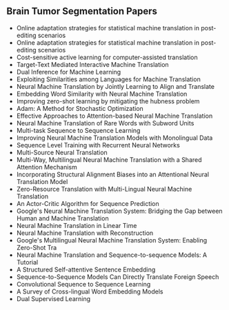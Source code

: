 <h2>Brain Tumor Segmentation Papers </h2>

<ul>

 <li><a target="_blank" href="https://github.com/manjunath5496/Brain-Tumor-Segmentation-Papers/blob/master/brt(1).pdf" style="text-decoration:none;">Online adaptation strategies for statistical machine translation in post-editing scenarios</a></li>


 <li><a target="_blank" href="https://github.com/manjunath5496/Brain-Tumor-Segmentation-Papers/blob/master/brt(2).pdf" style="text-decoration:none;">Online adaptation strategies for statistical machine translation in post-editing scenarios</a></li>

<li><a target="_blank" href="https://github.com/manjunath5496/Brain-Tumor-Segmentation-Papers/blob/master/brt(3).pdf" style="text-decoration:none;">Cost-sensitive active learning for computer-assisted translation</a></li>
 <li><a target="_blank" href="https://github.com/manjunath5496/Brain-Tumor-Segmentation-Papers/blob/master/brt(4).pdf" style="text-decoration:none;">Target-Text Mediated Interactive Machine Translation</a></li>                              
<li><a target="_blank" href="https://github.com/manjunath5496/Brain-Tumor-Segmentation-Papers/blob/master/brt(5).pdf" style="text-decoration:none;">Dual Inference for Machine Learning</a></li>
<li><a target="_blank" href="https://github.com/manjunath5496/Brain-Tumor-Segmentation-Papers/blob/master/brt(6).pdf" style="text-decoration:none;">Exploiting Similarities among Languages for Machine Translation</a></li>
 <li><a target="_blank" href="https://github.com/manjunath5496/Brain-Tumor-Segmentation-Papers/blob/master/brt(7).pdf" style="text-decoration:none;">Neural Machine Translation by Jointly Learning to Align and Translate</a></li>

 <li><a target="_blank" href="https://github.com/manjunath5496/Brain-Tumor-Segmentation-Papers/blob/master/brt(8).pdf" style="text-decoration:none;"> Embedding Word Similarity with Neural Machine Translation</a></li>
   <li><a target="_blank" href="https://github.com/manjunath5496/Brain-Tumor-Segmentation-Papers/blob/master/brt(9).pdf" style="text-decoration:none;">Improving zero-shot learning by mitigating the hubness problem</a></li>
  
   
 <li><a target="_blank" href="https://github.com/manjunath5496/Brain-Tumor-Segmentation-Papers/blob/master/brt(10).pdf" style="text-decoration:none;">Adam: A Method for Stochastic Optimization</a></li>                              
<li><a target="_blank" href="https://github.com/manjunath5496/Brain-Tumor-Segmentation-Papers/blob/master/brt(11).pdf" style="text-decoration:none;">Effective Approaches to Attention-based Neural Machine Translation</a></li>
<li><a target="_blank" href="https://github.com/manjunath5496/Brain-Tumor-Segmentation-Papers/blob/master/brt(12).pdf" style="text-decoration:none;">Neural Machine Translation of Rare Words with Subword Units</a></li>
<li><a target="_blank" href="https://github.com/manjunath5496/Brain-Tumor-Segmentation-Papers/blob/master/brt(13).pdf" style="text-decoration:none;">Multi-task Sequence to Sequence Learning</a></li>

<li><a target="_blank" href="https://github.com/manjunath5496/Brain-Tumor-Segmentation-Papers/blob/master/brt(14).pdf" style="text-decoration:none;">Improving Neural Machine Translation Models with Monolingual Data</a></li>
                              
<li><a target="_blank" href="https://github.com/manjunath5496/Brain-Tumor-Segmentation-Papers/blob/master/brt(15).pdf" style="text-decoration:none;">Sequence Level Training with Recurrent Neural Networks</a></li>

<li><a target="_blank" href="https://github.com/manjunath5496/Brain-Tumor-Segmentation-Papers/blob/master/brt(16).pdf" style="text-decoration:none;">Multi-Source Neural Translation</a></li>

  <li><a target="_blank" href="https://github.com/manjunath5496/Brain-Tumor-Segmentation-Papers/blob/master/brt(17).pdf" style="text-decoration:none;">Multi-Way, Multilingual Neural Machine Translation with a Shared Attention Mechanism</a></li>   
  
<li><a target="_blank" href="https://github.com/manjunath5496/Brain-Tumor-Segmentation-Papers/blob/master/brt(18).pdf" style="text-decoration:none;">Incorporating Structural Alignment Biases into an Attentional Neural Translation Model</a></li> 

  
<li><a target="_blank" href="https://github.com/manjunath5496/Brain-Tumor-Segmentation-Papers/blob/master/brt(19).pdf" style="text-decoration:none;">Zero-Resource Translation with Multi-Lingual Neural Machine Translation</a></li> 

<li><a target="_blank" href="https://github.com/manjunath5496/Brain-Tumor-Segmentation-Papers/blob/master/brt(20).pdf" style="text-decoration:none;"> An Actor-Critic Algorithm for Sequence Prediction</a></li>

<li><a target="_blank" href="https://github.com/manjunath5496/Brain-Tumor-Segmentation-Papers/blob/master/brt(21).pdf" style="text-decoration:none;">Google's Neural Machine Translation System: Bridging the Gap between Human and Machine Translation</a></li>
<li><a target="_blank" href="https://github.com/manjunath5496/Brain-Tumor-Segmentation-Papers/blob/master/brt(22).pdf" style="text-decoration:none;">Neural Machine Translation in Linear Time</a></li> 
 <li><a target="_blank" href="https://github.com/manjunath5496/Brain-Tumor-Segmentation-Papers/blob/master/brt(23).pdf" style="text-decoration:none;">Neural Machine Translation with Reconstruction</a></li> 
 

   <li><a target="_blank" href="https://github.com/manjunath5496/Brain-Tumor-Segmentation-Papers/blob/master/brt(24).pdf" style="text-decoration:none;">Google's Multilingual Neural Machine Translation System: Enabling Zero-Shot Tra</a></li>
 
   <li><a target="_blank" href="https://github.com/manjunath5496/Brain-Tumor-Segmentation-Papers/blob/master/brt(25).pdf" style="text-decoration:none;">Neural Machine Translation and Sequence-to-sequence Models: A Tutorial</a></li>                              
 <li><a target="_blank" href="https://github.com/manjunath5496/Brain-Tumor-Segmentation-Papers/blob/master/brt(26).pdf" style="text-decoration:none;">A Structured Self-attentive Sentence Embedding</a></li>
 <li><a target="_blank" href="https://github.com/manjunath5496/Brain-Tumor-Segmentation-Papers/blob/master/brt(27).pdf" style="text-decoration:none;">Sequence-to-Sequence Models Can Directly Translate Foreign Speech</a></li>
   
 
   <li><a target="_blank" href="https://github.com/manjunath5496/Brain-Tumor-Segmentation-Papers/blob/master/brt(28).pdf" style="text-decoration:none;">Convolutional Sequence to Sequence Learning</a></li>
 
   <li><a target="_blank" href="https://github.com/manjunath5496/Brain-Tumor-Segmentation-Papers/blob/master/brt(29).pdf" style="text-decoration:none;">A Survey of Cross-lingual Word Embedding Models</a></li>                              

  <li><a target="_blank" href="https://github.com/manjunath5496/Brain-Tumor-Segmentation-Papers/blob/master/brt(30).pdf" style="text-decoration:none;">Dual Supervised Learning</a></li>
 
   </ul>
